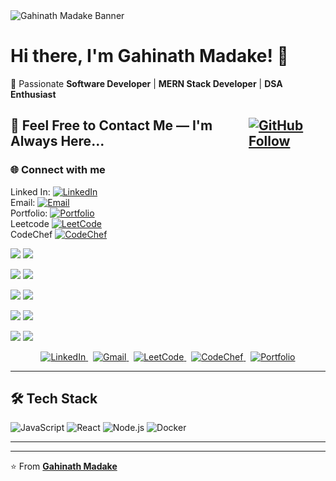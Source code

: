 <div style="width:100%;">
  <img src="https://res.cloudinary.com/dtimielwr/image/upload/v1749971045/Professional%20Doc/Github_Cover_eo7roc.png" alt="Gahinath Madake Banner" />
<div>
  
# Hi there, I'm Gahinath Madake! 👋

🚀 Passionate **Software Developer** | **MERN Stack Developer** | **DSA Enthusiast**  


<h2 style="display: flex; align-items: center; gap: 10px;">
  🤝 Feel Free to Contact Me — I'm Always Here... 
  <a href="https://github.com/GahinathMadake" target="_blank">
    <img src="https://img.shields.io/badge/Follow-Github-black?style=for-the-badge&logo=github" alt="GitHub Follow" style="vertical-align: middle;" />
  </a>
</h2>


### 🌐 Connect with me

<div width="100%">
  <div>
    <span>Linked In:</span>
    <a href="https://www.linkedin.com/in/gahinath-madake-28517b2a1/" target="_blank">
      <img src="https://img.shields.io/badge/LinkedIn-blue?style=for-the-badge&logo=linkedin" alt="LinkedIn" />
    </a>
  </div>

  <div>
    <span>Email:</span> 
    <a href="mailto:gahinathmadake@gmail.com" target="_blank">
      <img src="https://img.shields.io/badge/Email-D14836?style=for-the-badge&logo=gmail&logoColor=white" alt="Email" />
    </a>
  </div>

  <div>
    <span>Portfolio:</span>
    <a href="https://gahinathmadake.github.io/MyPortfolio.github.io/" target="_blank">
      <img src="https://img.shields.io/badge/Portfolio-🌐%20Visit-blue?style=for-the-badge&logo=internet-explorer&logoColor=white" alt="Portfolio" />
    </a>
  </div>

  <div>
    <span>Leetcode</span> 
    <a href="https://leetcode.com/u/gahinathmadake09/" target="_blank">
      <img src="https://img.shields.io/badge/LeetCode-FFA116?style=for-the-badge&logo=leetcode&logoColor=black" alt="LeetCode" />
    </a>
  </div>

  <div>
    <span>CodeChef</span> 
    <a href="https://www.codechef.com/users/gahinathm09/" target="_blank">
      <img src="https://img.shields.io/badge/CodeChef-5B4638?style=for-the-badge&logo=codechef&logoColor=white" alt="CodeChef" />
    </a>
  </div>
  
</div>


<!-- LinkedIn -->
<p>
  <img src="https://img.shields.io/badge/LinkedIn-black?style=for-the-badge&logo=linkedin" />
  <a href="https://www.linkedin.com/in/gahinath-madake-28517b2a1/" target="_blank">
    <img src="https://img.shields.io/badge/Gahinath%20Madake-0A66C2?style=for-the-badge&logo=linkedin&logoColor=white" />
  </a>
</p>

<!-- Email -->
<p>
  <img src="https://img.shields.io/badge/Gmail-black?style=for-the-badge&logo=gmail" />
  <a href="mailto:gahinathmadake@gmail.com" target="_blank">
    <img src="https://img.shields.io/badge/gahinathmadake@gmail.com-D14836?style=for-the-badge&logo=gmail&logoColor=white" />
  </a>
</p>

<!-- Portfolio -->
<p>
  <img src="https://img.shields.io/badge/Portfolio-black?style=for-the-badge&logo=internet-explorer" />
  <a href="https://gahinathmadake.github.io/MyPortfolio.github.io/" target="_blank">
    <img src="https://img.shields.io/badge/Visit-007ACC?style=for-the-badge&logo=internet-explorer&logoColor=white" />
  </a>
</p>

<!-- LeetCode -->
<p>
  <img src="https://img.shields.io/badge/LeetCode-black?style=for-the-badge&logo=leetcode" />
  <a href="https://leetcode.com/u/gahinathmadake09/" target="_blank">
    <img src="https://img.shields.io/badge/gahinathmadake09-FFA116?style=for-the-badge&logo=leetcode&logoColor=black" />
  </a>
</p>

<!-- CodeChef -->
<p>
  <img src="https://img.shields.io/badge/CodeChef-black?style=for-the-badge&logo=codechef" />
  <a href="https://www.codechef.com/users/gahinathm09/" target="_blank">
    <img src="https://img.shields.io/badge/gahinathm09-5B4638?style=for-the-badge&logo=codechef&logoColor=white" />
  </a>
</p>



<p align="center">
  <a href="https://www.linkedin.com/in/gahinath-madake-28517b2a1/" target="_blank">
    <img src="https://img.shields.io/badge/LinkedIn-Gahinath_Madake-blue?style=flat-square&logo=linkedin" alt="LinkedIn" />
  </a>
  &nbsp;
  <a href="mailto:gahinathmadake@gmail.com" target="_blank">
    <img src="https://img.shields.io/badge/Gmail-gahinathmadake@gmail.com-D14836?style=flat-square&logo=gmail&logoColor=white" alt="Gmail" />
  </a>
  &nbsp;
  <a href="https://leetcode.com/u/gahinathmadake09/" target="_blank">
    <img src="https://img.shields.io/badge/LeetCode-gahinathmadake09-FFA116?style=flat-square&logo=leetcode&logoColor=black" alt="LeetCode" />
  </a>
  &nbsp;
  <a href="https://www.codechef.com/users/gahinathm09/" target="_blank">
    <img src="https://img.shields.io/badge/CodeChef-gahinathm09-5B4638?style=flat-square&logo=codechef&logoColor=white" alt="CodeChef" />
  </a>
  &nbsp;
  <a href="https://gahinathmadake.github.io/MyPortfolio.github.io/" target="_blank">
    <img src="https://img.shields.io/badge/Portfolio-🌐_Visit-blue?style=flat-square&logo=internet-explorer&logoColor=white" alt="Portfolio" />
  </a>
</p>

---

## 🛠️ Tech Stack

![JavaScript](https://img.shields.io/badge/-JavaScript-F7DF1E?style=flat&logo=javascript&logoColor=black)
![React](https://img.shields.io/badge/-React-61DAFB?style=flat&logo=react&logoColor=black)
![Node.js](https://img.shields.io/badge/-Node.js-339933?style=flat&logo=node.js&logoColor=white)
![Docker](https://img.shields.io/badge/-Docker-2496ED?style=flat&logo=docker&logoColor=white)

---
---

⭐ From **[Gahinath Madake](https://github.com/GahinathMadake)**
